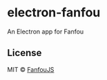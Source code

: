 # electron-fanfou

An Electron app for Fanfou

## License

MIT © [FanfouJS](https://github.com/fanfoujs/electron-fanfou)

